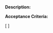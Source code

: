**Description:**

<!--*Please detail what this issue entails and refer to other existing issues by their number if applicable.*
*Include what tasks will be performed to complete this issue*  -->













**Acceptance Criteria:**

<!-- *Outline clearly the conditions that must be met for this issue to be considered resolved.*
*Use a checklist format to enumerate the steps or actions that will be completed. Specify any requirements for documentation, testing, or review that are necessary to close this issue.* -->

[ ] 
